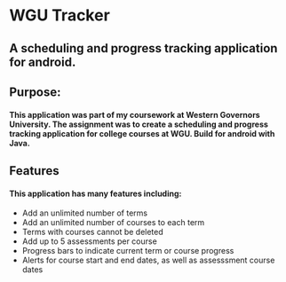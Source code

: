 # WGU Tracker
## A scheduling and progress tracking application for android.

## Purpose:
#### This application was part of my coursework at Western Governors University. The assignment was to create a scheduling and progress tracking application for college courses at WGU. Build for android with Java.

## Features
#### This application has many features including:
- Add an unlimited number of terms
- Add an unlimited number of courses to each term
- Terms with courses cannot be deleted
- Add up to 5 assessments per course
- Progress bars to indicate current term or course progress
- Alerts for course start and end dates, as well as assesssment course dates
